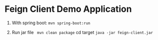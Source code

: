 # Feign Client Demo Application

1. With spring boot: 
    `mvn spring-boot:run`
  
2.  Run jar file 
    ` mvn clean package`   cd target  `java -jar feign-client.jar`


